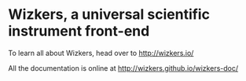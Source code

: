 # Wizkers, a universal scientific instrument front-end

To learn all about Wizkers, head over to http://wizkers.io/

All the documentation is online at http://wizkers.github.io/wizkers-doc/

